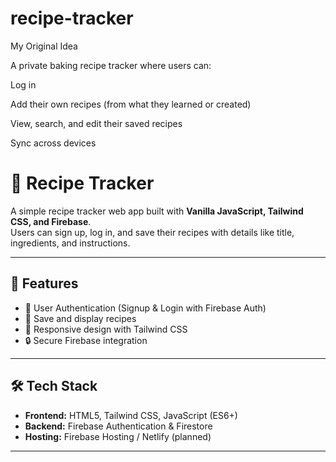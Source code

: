 # recipe-tracker


My Original Idea

A private baking recipe tracker where users can:

Log in

Add their own recipes (from what they learned or created)

View, search, and edit their saved recipes

Sync across devices




# 🍳 Recipe Tracker

A simple recipe tracker web app built with **Vanilla JavaScript, Tailwind CSS, and Firebase**.  
Users can sign up, log in, and save their recipes with details like title, ingredients, and instructions.

---

## 🚀 Features
- 🔐 User Authentication (Signup & Login with Firebase Auth)
- 📖 Save and display recipes
- 📱 Responsive design with Tailwind CSS
- 🔒 Secure Firebase integration

---

## 🛠️ Tech Stack
- **Frontend:** HTML5, Tailwind CSS, JavaScript (ES6+)
- **Backend:** Firebase Authentication & Firestore
- **Hosting:** Firebase Hosting / Netlify (planned)

---
